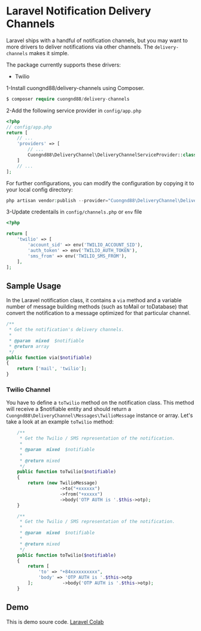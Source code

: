 # Laravel Notification Delivery Channels

Laravel ships with a handful of notification channels, but you may want to more drivers to deliver notifications via other channels. The `delivery-channels` makes it simple.

The package currently supports these drivers:
- Twilio

1-Install cuongnd88/delivery-channels using Composer.

```php
$ composer require cuongnd88/delivery-channels
```

2-Add the following service provider in `config/app.php`

```php
<?php
// config/app.php
return [
    // ...
    'providers' => [
        // ...
        Cuongnd88\DeliveryChannel\DeliveryChannelServiceProvider::class,
    ]
    // ...
];
```

For further configurations, you can modify the configuration by copying it to your local config directory:

```php
php artisan vendor:publish --provider="Cuongnd88\DeliveryChannel\DeliveryChannelServiceProvider" --tag=config
```

3-Update credentails in `config/channels.php` or `env` file

```php
<?php

return [
    'twilio' => [
        'account_sid' => env('TWILIO_ACCOUNT_SID'),
        'auth_token' => env('TWILIO_AUTH_TOKEN'),
        'sms_from' => env('TWILIO_SMS_FROM'),
    ],
];

```

## Sample Usage


In the Laravel notification class, it contains a `via` method and a variable number of message building methods (such as toMail or toDatabase) that convert the notification to a message optimized for that particular channel.

```php
/**
 * Get the notification's delivery channels.
 *
 * @param  mixed  $notifiable
 * @return array
 */
public function via($notifiable)
{
    return ['mail', 'twilio'];
}

```

### Twilio Channel

You have to define a `toTwilio` method on the notification class. This method will receive a $notifiable entity and should return a `Cuongnd88\DeliveryChannel\Messages\TwilioMessage` instance or array. Let's take a look at an example `toTwilio` method:

```php
    /**
     * Get the Twilio / SMS representation of the notification.
     *
     * @param  mixed  $notifiable
     *
     * @return mixed
     */
    public function toTwilio($notifiable)
    {
        return (new TwilioMessage)
                    ->to("+xxxxxx")
                    ->from("+xxxxx")
                    ->body('OTP AUTH is '.$this->otp);
    }
```

```php
    /**
     * Get the Twilio / SMS representation of the notification.
     *
     * @param  mixed  $notifiable
     *
     * @return mixed
     */
    public function toTwilio($notifiable)
    {
        return [
            'to' => "+84xxxxxxxxxx",
            'body' => 'OTP AUTH is '.$this->otp
        ];           ->body('OTP AUTH is '.$this->otp);
    }
```

## Demo

This is demo soure code.
[Laravel Colab](https://github.com/cuongnd88/lara-colab/blob/master/alpha/app/Authentication/SendOtp.php)

